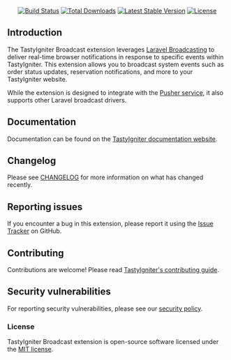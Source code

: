 <p align="center">
    <a href="https://github.com/tastyigniter/ti-ext-broadcast/actions"><img src="https://github.com/tastyigniter/ti-ext-broadcast/actions/workflows/pipeline.yml/badge.svg" alt="Build Status"></a>
    <a href="https://packagist.org/packages/tastyigniter/ti-ext-broadcast"><img src="https://img.shields.io/packagist/dt/tastyigniter/ti-ext-broadcast" alt="Total Downloads"></a>
    <a href="https://packagist.org/packages/tastyigniter/ti-ext-broadcast"><img src="https://img.shields.io/packagist/v/tastyigniter/ti-ext-broadcast" alt="Latest Stable Version"></a>
    <a href="https://packagist.org/packages/tastyigniter/ti-ext-broadcast"><img src="https://img.shields.io/packagist/l/tastyigniter/ti-ext-broadcast" alt="License"></a>
</p>

## Introduction

The TastyIgniter Broadcast extension leverages [Laravel Broadcasting](https://laravel.com/docs/broadcasting) to deliver real-time browser notifications in response to specific events within TastyIgniter. This extension allows you to broadcast system events such as order status updates, reservation notifications, and more to your TastyIgniter website.

While the extension is designed to integrate with the [Pusher service](https://pusher.com/), it also supports other Laravel broadcast drivers.

## Documentation

Documentation can be found on the [TastyIgniter documentation website](https://tastyigniter.com/docs/extensions/broadcast).

## Changelog

Please see [CHANGELOG](https://github.com/tastyigniter/ti-ext-broadcast/blob/master/CHANGELOG.md) for more information on what has changed recently.

## Reporting issues

If you encounter a bug in this extension, please report it using the [Issue Tracker](https://github.com/tastyigniter/ti-ext-broadcast/issues) on GitHub.

## Contributing

Contributions are welcome! Please read [TastyIgniter's contributing guide](https://tastyigniter.com/docs/contribution-guide).

## Security vulnerabilities

For reporting security vulnerabilities, please see our [security policy](https://github.com/tastyigniter/ti-ext-broadcast/security/policy).

### License

TastyIgniter Broadcast extension is open-source software licensed under the [MIT license](https://github.com/tastyigniter/ti-ext-broadcast/blob/master/LICENSE.md).

